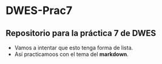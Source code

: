 # DWES-Prac7
## Repositorio para la práctica 7 de DWES

- Vamos a intentar que esto tenga forma de lista.
- Así practicamoos con el tema del **markdown**.
